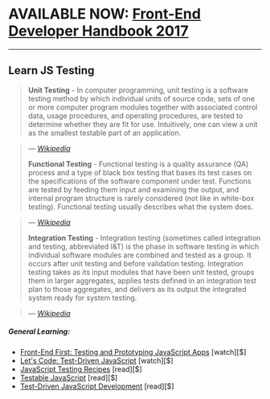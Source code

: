 # AVAILABLE NOW: [Front-End Developer Handbook 2017](https://frontendmasters.com/books/front-end-handbook/2017/)

***

## Learn JS Testing

> **Unit Testing** - In computer programming, unit testing is a software testing method by which individual units of source code, sets of one or more computer program modules together with associated control data, usage procedures, and operating procedures, are tested to determine whether they are fit for use. Intuitively, one can view a unit as the smallest testable part of an application.

><cite>&#8212; [Wikipedia](https://en.wikipedia.org/wiki/Unit_testing)</cite>
>
> **Functional Testing** - Functional testing is a quality assurance (QA) process and a type of black box testing that bases its test cases on the specifications of the software component under test. Functions are tested by feeding them input and examining the output, and internal program structure is rarely considered (not like in white-box testing). Functional testing usually describes what the system does.

><cite>&#8212; [Wikipedia](https://en.wikipedia.org/wiki/Functional_testing)</cite>
>
> **Integration Testing** - Integration testing (sometimes called integration and testing, abbreviated I&T) is the phase in software testing in which individual software modules are combined and tested as a group. It occurs after unit testing and before validation testing. Integration testing takes as its input modules that have been unit tested, groups them in larger aggregates, applies tests defined in an integration test plan to those aggregates, and delivers as its output the integrated system ready for system testing.

><cite>&#8212; [Wikipedia](https://en.wikipedia.org/wiki/Integration_testing)</cite>

##### General Learning:

* [Front-End First: Testing and Prototyping JavaScript Apps](http://www.pluralsight.com/courses/testing-and-prototyping-javascript-apps) [watch][$]
* [Let's Code: Test-Driven JavaScript](http://www.letscodejavascript.com/) [watch][$]
* [JavaScript Testing Recipes](http://jstesting.jcoglan.com/) [read][$]
* [Testable JavaScript](http://www.amazon.com/gp/product/1449323391/ref=pd_lpo_sbs_dp_ss_3) [read][$]
* [Test-Driven JavaScript Development](http://tddjs.com/) [read][$]




























